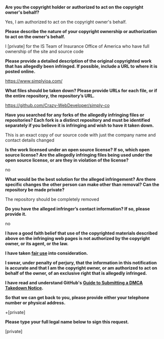 **Are you the copyright holder or authorized to act on the copyright owner's behalf?**

Yes, I am authorized to act on the copyright owner's behalf.

**Please describe the nature of your copyright ownership or authorization to act on the owner's behalf.**

I [private] for the IS Team of Insurance Office of America who have full ownership of the site and source code

**Please provide a detailed description of the original copyrighted work that has allegedly been infringed. If possible, include a URL to where it is posted online.**

https://www.simplyioa.com/

**What files should be taken down? Please provide URLs for each file, or if the entire repository, the repository’s URL.**

https://github.com/Crazy-WebDeveloper/simply-co

**Have you searched for any forks of the allegedly infringing files or repositories? Each fork is a distinct repository and must be identified separately if you believe it is infringing and wish to have it taken down.**

This is an exact copy of our source code with just the company name and contact details changed

**Is the work licensed under an open source license? If so, which open source license? Are the allegedly infringing files being used under the open source license, or are they in violation of the license?**

no

**What would be the best solution for the alleged infringement? Are there specific changes the other person can make other than removal? Can the repository be made private?**

The repository should be completely removed

**Do you have the alleged infringer’s contact information? If so, please provide it.**

no

**I have a good faith belief that use of the copyrighted materials described above on the infringing web pages is not authorized by the copyright owner, or its agent, or the law.**

**I have taken <a href="https://www.lumendatabase.org/topics/22">fair use</a> into consideration.**

**I swear, under penalty of perjury, that the information in this notification is accurate and that I am the copyright owner, or am authorized to act on behalf of the owner, of an exclusive right that is allegedly infringed.**

**I have read and understand GitHub's <a href="https://docs.github.com/articles/guide-to-submitting-a-dmca-takedown-notice/">Guide to Submitting a DMCA Takedown Notice</a>.**

**So that we can get back to you, please provide either your telephone number or physical address.**

+[private]

**Please type your full legal name below to sign this request.**

[private]
